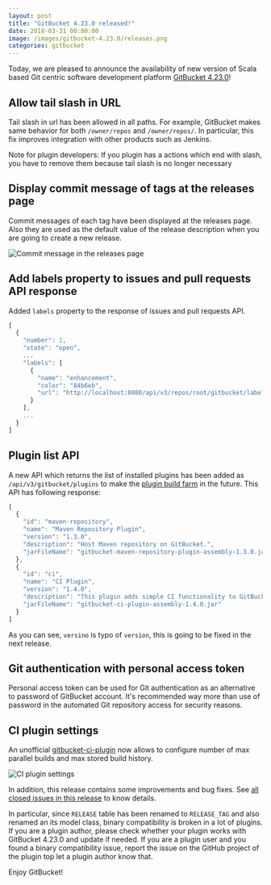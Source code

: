 ```yaml
---
layout: post
title: "GitBucket 4.23.0 released!"
date: 2018-03-31 00:00:00
image: /images/gitbucket-4.23.0/releases.png
categories: gitbucket
---
```


Today, we are pleased to announce the availability of new version of Scala based Git centric software development platform [GitBucket 4.23.0](https://github.com/gitbucket/gitbucket/releases/tag/4.23.0)!

## Allow tail slash in URL

Tail slash in url has been allowed in all paths. For example, GitBucket makes same behavior for both `/owner/repos` and `/owner/repos/`. In particular, this fix improves integration with other products such as Jenkins.

Note for plugin developers: If you plugin has a actions which end with slash, you have to remove them because tail slash is no longer necessary

## Display commit message of tags at the releases page

Commit messages of each tag have been displayed at the releases page. Also they are used as the default value of the release description when you are going to create a new release.

![Commit message in the releases page]({{site.baseurl}}/images/gitbucket-4.23.0/releases.png)

## Add labels property to issues and pull requests API response

Added `labels` property to the response of issues and pull requests API.

```javascript
[
  {
    "number": 1,
    "state": "open",
    ...
    "labels": [
      {
        "name": "enhancement",
        "color": "84b6eb",
        "url": "http://localhost:8080/api/v3/repos/root/gitbucket/labels/enhancement"
      }
    ],
    ...
  }
]
```

## Plugin list API

A new API which returns the list of installed plugins has been added as `/api/v3/gitbucket/plugins` to make the [plugin build farm](https://github.com/kounoike/gitbucket-plugin-farm-test) in the future. This API has following response:

```javascript
[
  {
    "id": "maven-repository",
    "name": "Maven Repository Plugin",
    "version": "1.3.0",
    "description": "Host Maven repository on GitBucket.",
    "jarFileName": "gitbucket-maven-repository-plugin-assembly-1.3.0.jar"
  },
  {
    "id": "ci",
    "name": "CI Plugin",
    "version": "1.4.0",
    "description": "This plugin adds simple CI functionality to GitBucket.",
    "jarFileName": "gitbucket-ci-plugin-assembly-1.4.0.jar"
  }
]
```

As you can see, `versino` is typo of `version`, this is going to be fixed in the next release.

## Git authentication with personal access token

Personal access token can be used for Git authentication as an alternative to password of GitBucket account. It's recommended way more than use of password in the automated Git repository access for security reasons.

## CI plugin settings

An unofficial [gitbucket-ci-plugin](https://github.com/takezoe/gitbucket-ci-plugin) now allows to configure number of max parallel builds and max stored build history.

![CI plugin settings]({{site.baseurl}}/images/gitbucket-4.23.0/ci-plugin-setting.png)

In addition, this release contains some improvements and bug fixes. See [all closed issues in this release](https://github.com/gitbucket/gitbucket/issues?q=is%3Aclosed+milestone%3A4.23.0) to know details.

In particular, since `RELEASE` table has been renamed to `RELEASE_TAG` and also renamed an its model class, binary compatibility is broken in a lot of plugins. If you are a plugin author, please check whether your plugin works with GitBucket 4.23.0 and update if needed. If you are a plugin user and you found a binary compatibility issue, report the issue on the GitHub project of the plugin top let a plugin author know that.

Enjoy GitBucket!
